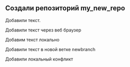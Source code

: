 ﻿##  Создали репозиторий my_new_repo

Добавили текст.

Добавили текст через веб браузер

Добавим текст локально

Добавили текст в новой ветке newbranch


Добавили локальный конфликт

